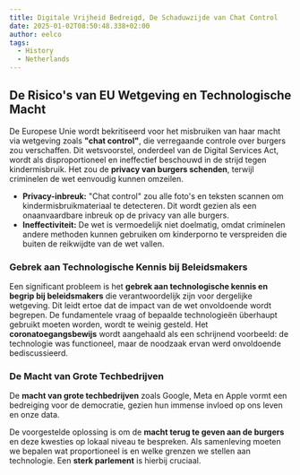 ```yaml
---
title: Digitale Vrijheid Bedreigd, De Schaduwzijde van Chat Control
date: 2025-01-02T08:50:48.338+02:00
author: eelco
tags:
  - History
  - Netherlands
---
```


## De Risico's van EU Wetgeving en Technologische Macht

De Europese Unie wordt bekritiseerd voor het misbruiken van haar macht via wetgeving zoals **"chat control"**, die verregaande controle over burgers zou verschaffen. Dit wetsvoorstel, onderdeel van de Digital Services Act, wordt als disproportioneel en ineffectief beschouwd in de strijd tegen kindermisbruik. Het zou de **privacy van burgers schenden**, terwijl criminelen de wet eenvoudig kunnen omzeilen.

* **Privacy-inbreuk:** "Chat control" zou alle foto's en teksten scannen om kindermisbruikmateriaal te detecteren. Dit wordt gezien als een onaanvaardbare inbreuk op de privacy van alle burgers.
* **Ineffectiviteit:** De wet is vermoedelijk niet doelmatig, omdat criminelen andere methoden kunnen gebruiken om kinderporno te verspreiden die buiten de reikwijdte van de wet vallen.

### Gebrek aan Technologische Kennis bij Beleidsmakers

Een significant probleem is het **gebrek aan technologische kennis en begrip bij beleidsmakers** die verantwoordelijk zijn voor dergelijke wetgeving. Dit leidt ertoe dat de impact van de wet onvoldoende wordt begrepen. De fundamentele vraag of bepaalde technologieën überhaupt gebruikt moeten worden, wordt te weinig gesteld. Het **coronatoegangsbewijs** wordt aangehaald als een schrijnend voorbeeld: de technologie was functioneel, maar de noodzaak ervan werd onvoldoende bediscussieerd.

### De Macht van Grote Techbedrijven

De **macht van grote techbedrijven** zoals Google, Meta en Apple vormt een bedreiging voor de democratie, gezien hun immense invloed op ons leven en onze data.

De voorgestelde oplossing is om de **macht terug te geven aan de burgers** en deze kwesties op lokaal niveau te bespreken. Als samenleving moeten we bepalen wat proportioneel is en welke grenzen we stellen aan technologie. Een **sterk parlement** is hierbij cruciaal.